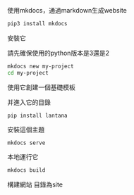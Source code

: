 使用mkdocs，通過markdown生成website



```bash
pip3 install mkdocs
```

安裝它

請先確保使用的python版本是3還是2



```bash
mkdocs new my-project
cd my-project
```

使用它創建一個基礎模板

并進入它的目錄



```
pip install lantana
```

安裝這個主題



```
mkdocs serve
```

本地運行它

```bash
mkdocs build
```

構建網站 目錄為site